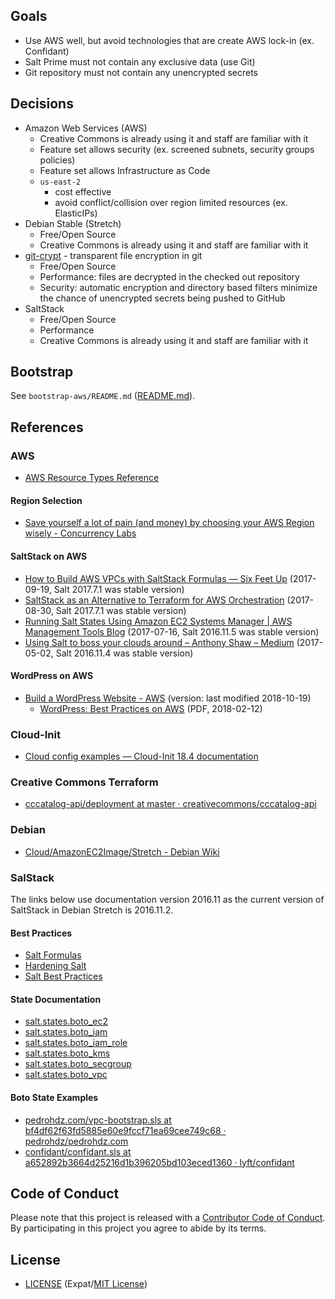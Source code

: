 ## Goals

- Use AWS well, but avoid technologies that are create AWS lock-in (ex.
  Confidant)
- Salt Prime must not contain any exclusive data (use Git)
- Git repository must not contain any unencrypted secrets


## Decisions

- Amazon Web Services (AWS)
  - Creative Commons is already using it and staff are familiar with it
  - Feature set allows security (ex. screened subnets, security groups policies)
  - Feature set allows Infrastructure as Code
  - `us-east-2`
    - cost effective
    - avoid conflict/collision over region limited resources (ex. ElasticIPs)
- Debian Stable (Stretch)
  - Free/Open Source
  - Creative Commons is already using it and staff are familiar with it
- [git-crypt][gitcrypt] - transparent file encryption in git
  - Free/Open Source
  - Performance: files are decrypted in the checked out repository
  - Security: automatic encryption and directory based filters minimize the
    chance of unencrypted secrets being pushed to GitHub
- SaltStack
  - Free/Open Source
  - Performance
  - Creative Commons is already using it and staff are familiar with it


[gitcrypt]: https://www.agwa.name/projects/git-crypt/


## Bootstrap

See `bootstrap-aws/README.md` ([README.md](bootstrap-aws/README.md)).


## References


### AWS

- [AWS Resource Types Reference](http://docs.aws.amazon.com/AWSCloudFormation/latest/UserGuide/aws-template-resource-type-ref.html)


#### Region Selection

- [Save yourself a lot of pain (and money) by choosing your AWS Region wisely - Concurrency Labs](https://www.concurrencylabs.com/blog/choose-your-aws-region-wisely/)


#### SaltStack on AWS

- [How to Build AWS VPCs with SaltStack Formulas — Six Feet Up](https://sixfeetup.com/blog/build-aws-vpc-with-saltstack) (2017-09-19, Salt 2017.7.1 was stable version)
- [SaltStack as an Alternative to Terraform for AWS Orchestration](https://eng.lyft.com/saltstack-as-an-alternative-to-terraform-for-aws-orchestration-cd2ceb06bf8c) (2017-08-30, Salt 2017.7.1 was stable version)
- [Running Salt States Using Amazon EC2 Systems Manager | AWS Management Tools Blog](https://aws.amazon.com/blogs/mt/running-salt-states-using-amazon-ec2-systems-manager/) (2017-07-16, Salt 2016.11.5 was stable version)
- [Using Salt to boss your clouds around – Anthony Shaw – Medium](https://medium.com/@anthonypjshaw/using-salt-to-boss-your-clouds-around-de2edb2f793d) (2017-05-02, Salt 2016.11.4 was stable version)


#### WordPress on AWS

- [Build a WordPress Website - AWS](https://aws.amazon.com/getting-started/projects/build-wordpress-website/) (version: last modified 2018-10-19)
  - [WordPress: Best Practices on AWS](https://d0.awsstatic.com/whitepapers/wordpress-best-practices-on-aws.pdf) (PDF, 2018-02-12)


### Cloud-Init

- [Cloud config examples — Cloud-Init 18.4 documentation](https://cloudinit.readthedocs.io/en/latest/topics/examples.html)


### Creative Commons Terraform

- [cccatalog-api/deployment at master · creativecommons/cccatalog-api](https://github.com/creativecommons/cccatalog-api/tree/master/deployment)


### Debian

- [Cloud/AmazonEC2Image/Stretch - Debian Wiki](https://wiki.debian.org/Cloud/AmazonEC2Image/Stretch)


### SalStack

The links below use documentation version 2016.11 as the current version of
SaltStack in Debian Stretch is 2016.11.2.


####  Best Practices

- [Salt Formulas](https://docs.saltstack.com/en/2016.11/topics/development/conventions/formulas.html)
- [Hardening Salt](https://docs.saltstack.com/en/2016.11/topics/hardening.html)
- [Salt Best Practices](https://docs.saltstack.com/en/2016.11/topics/best_practices.html)


#### State Documentation

- [salt.states.boto_ec2](https://docs.saltstack.com/en/2016.11/ref/states/all/salt.states.boto_ec2.html)
- [salt.states.boto_iam](https://docs.saltstack.com/en/2016.11/ref/states/all/salt.states.boto_iam.html)
- [salt.states.boto_iam_role](https://docs.saltstack.com/en/2016.11/ref/states/all/salt.states.boto_iam_role.html)
- [salt.states.boto_kms](https://docs.saltstack.com/en/2016.11/ref/states/all/salt.states.boto_kms.html)
- [salt.states.boto_secgroup](https://docs.saltstack.com/en/2016.11/ref/states/all/salt.states.boto_secgroup.html)
- [salt.states.boto_vpc](https://docs.saltstack.com/en/2016.11/ref/states/all/salt.states.boto_vpc.html)


#### Boto State Examples

- [pedrohdz.com/vpc-bootstrap.sls at bf4df62f63fd5885e60e9fccf71ea69cee749c68 · pedrohdz/pedrohdz.com](https://github.com/pedrohdz/pedrohdz.com/blob/bf4df62f63fd5885e60e9fccf71ea69cee749c68/content/posts/DevOps/2016-10-14_managing-aws-vpc-saltstack/vpc-bootstrap.sls)
- [confidant/confidant.sls at a652892b3664d25216d1b396205bd103eced1360 · lyft/confidant](https://github.com/lyft/confidant/blob/a652892b3664d25216d1b396205bd103eced1360/salt/orchestration/confidant.sls)


## Code of Conduct

Please note that this project is released with a
[Contributor Code of Conduct](CODE_OF_CONDUCT.md). By participating in this
project you agree to abide by its terms.


## License

- [LICENSE](LICENSE) (Expat/[MIT License][MIT])

[MIT]: http://www.opensource.org/licenses/MIT "The MIT License (MIT)"

